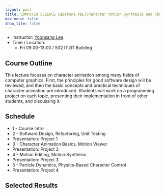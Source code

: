 ```yaml
---
layout: post
title: COMPUTER SCIENCE Capstone PBL(Character Motion Synthesis and Character Control) - 2022 Fall
nav-menu: false
show_tile: false
---
```


* Instructor: [Yoonsang Lee](../people/yoonsang-lee.html)
* Time / Location: 
  * Fri 09:00-13:00 / 502 IT.BT Building

## Course Outline

This lecture focuses on character animation among many fields of computer graphics. First, the principles for good software design will be reviewed, and then the basic concepts and practical techniques of character animation are introduced. Students will work on a programming project on each topic, presenting their implementation in front of other students, and discussing it.

## Schedule

* 1 - Course Intro
* 2 - Software Design, Refactoring, Unit Testing
* Presentation: Project 1
* 3 - Character Animation Basics, Motion Viewer
* Presentation: Project 3
* 4 - Motion Editing, Motion Synthesis
* Presentation: Project 3
* 5 - Particle Dynamics, Physics-Based Character Control
* Presentation: Project 4

## Selected Results

<div id="contents">

<script>
// https://stackoverflow.com/questions/610406/javascript-equivalent-to-printf-string-format
// First, checks if it isn't implemented yet.
if (!String.prototype.format) {
  String.prototype.format = function() {
    var args = arguments;
    return this.replace(/{(\d+)}/g, function(match, number) { 
      return typeof args[number] != 'undefined'
        ? args[number]
        : match
      ;
    });
  };
}

function dynamicallyLoadScript(url) {
    var script = document.createElement("script");  // create a script DOM node
    script.src = url;  // set its src to the provided URL

    document.head.appendChild(script);  // add it to the end of the head section of the page (could change 'head' to 'body' to add it to the end of the body section instead)
}

dynamicallyLoadScript('../pbl-projs.js');

window.onload = function () {
	var projs = pbl_projs;
	var contents_code = '';
	var showCount = 0;
	for(var i = 0; i < projs.length; i++) 
	{
		var proj = projs[i];
		var show = false;

		if(proj.year==2022 && proj.season=='fall')
			show = true;

		if(show)
		{
			if(showCount % 2 == 0)
				contents_code += '<div class="row">';

			contents_code += '<div class="6u 12u$(small)">';
			contents_code += '<br id="{0}"/><br/>'.format(proj.id);
			contents_code += '<b>{0}</b><br/>'.format(proj.title);
			contents_code += '{0}<br/>'.format(proj.authors);
			contents_code += '<div id="iframe_container"> <div id="iframe">';
			contents_code += '{0}'.format(proj.video_iframe);;
			contents_code += '</div></div>';
			contents_code += '</div>';

			if(showCount % 2 == 1 || i == projs.length-1)
				contents_code += '</div>';

			showCount += 1;
		}
	}

	var contents = document.getElementById("contents");
	contents.innerHTML = contents_code;
}


</script>

</div>
